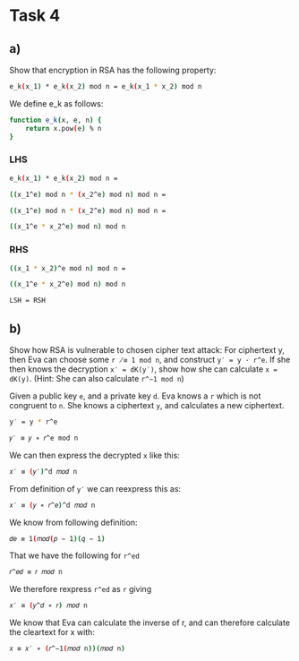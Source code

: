 # Task 4
## a)
Show that encryption in RSA has the following property:
```bash
e_k(x_1) * e_k(x_2) mod n = e_k(x_1 * x_2) mod n
```

We define e_k as follows:
```bash
function e_k(x, e, n) {
    return x.pow(e) % n
}
```
### LHS
```bash
e_k(x_1) * e_k(x_2) mod n =
```
```bash
((x_1^e) mod n * (x_2^e) mod n) mod n =
```
```bash
((x_1^e) mod n * (x_2^e) mod n) mod n =
```
```bash
((x_1^e * x_2^e) mod n) mod n
```

### RHS
```bash
((x_1 * x_2)^e mod n) mod n =
```
```bash
((x_1^e * x_2^e) mod n) mod n
```

```bash
LSH = RSH
```

## b)
Show how RSA is vulnerable to chosen cipher text attack: For ciphertext y, then
Eva can choose some ```r ̸≡ 1 mod n```, and construct ```y′ = y · r^e```. If she then knows the decryption ```x′ = dK(y′)```, show how she can calculate ```x = dK(y)```. (Hint: She can also calculate ```r^−1 mod n```)

Given a public key ```e```, and a private key ```d```. Eva knows a ```r``` which is not congruent to ```n```. She knows a ciphertext ```y```, and calculates a new ciphertext.

```bash
y′ = y * r^e
```
```bash
𝑦′ ≡ 𝑦 ∗ 𝑟^e mod n
```
We can then express the decrypted ```x``` like this:
```bash
𝑥′ ≡ (𝑦′)^d 𝑚𝑜𝑑 n
```

From definition of ```y′``` we can reexpress this as:
```bash
𝑥′ ≡ (𝑦 ∗ 𝑟^𝑒)^d 𝑚𝑜𝑑 n
```
We know from following definition:
```bash
𝑑𝑒 ≡ 1(𝑚𝑜𝑑(𝑝 − 1)(𝑞 − 1)
```
That we have the following for ```r^ed```

```bash
𝑟^𝑒𝑑 ≡ 𝑟 𝑚𝑜𝑑 n
```
We therefore rexpress ```r^ed``` as ```r``` giving
```bash
𝑥′ ≡ (𝑦^𝑑 ∗ 𝑟) 𝑚𝑜𝑑 n
```
We know that Eva can calculate the inverse of r, and can therefore calculate the cleartext for x
with:
```bash
𝑥 ≡ 𝑥′ ∗ (𝑟^−1(𝑚𝑜𝑑 n))(𝑚𝑜𝑑 n)
```
